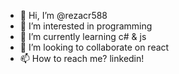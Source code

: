 - 👋 Hi, I’m @rezacr588
- 👀 I’m interested in programming
- 🌱 I’m currently learning c# & js
- 💞️ I’m looking to collaborate on react
- 📫 How to reach me?  linkedin!
